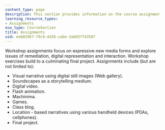 ```yaml
---
content_type: page
description: This section provides information on the course assignments.
learning_resource_types:
- Assignments
ocw_type: CourseSection
title: Assignments
uid: eeb02967-f9c9-4d38-cabe-3ab937f43587
---
```


Workshop assignments focus on expressive new media forms and explore issues of remediation, digital representation and interaction. Workshop exercises build to a culminating final project. Assignments include (but are not limited to):

*   Visual narrative using digital still images (Web gallery).
*   Soundscapes as a storytelling medium.
*   Digital video.
*   Flash animation.
*   Machinima.
*   Games.
*   Class blog.
*   Location - based narratives using various handheld devices (PDAs, cellphones).
*   Final project.
